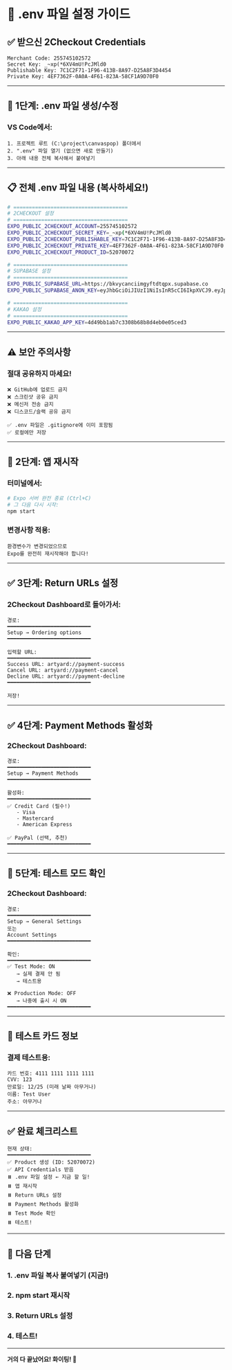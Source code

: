 # 🔐 .env 파일 설정 가이드

## ✅ **받으신 2Checkout Credentials**

```
Merchant Code: 255745102572
Secret Key: _~xp(*6XV4mU!PcJMld0
Publishable Key: 7C1C2F71-1F96-413B-8A97-D25A8F3D4454
Private Key: 4EF7362F-0A0A-4F61-823A-58CF1A9D70F0
```

---

## 📝 **1단계: .env 파일 생성/수정**

### VS Code에서:
```
1. 프로젝트 루트 (C:\project\canvaspop) 폴더에서
2. ".env" 파일 열기 (없으면 새로 만들기)
3. 아래 내용 전체 복사해서 붙여넣기
```

---

## 📋 **전체 .env 파일 내용 (복사하세요!)**

```bash
# =====================================
# 2CHECKOUT 설정
# =====================================
EXPO_PUBLIC_2CHECKOUT_ACCOUNT=255745102572
EXPO_PUBLIC_2CHECKOUT_SECRET_KEY=_~xp(*6XV4mU!PcJMld0
EXPO_PUBLIC_2CHECKOUT_PUBLISHABLE_KEY=7C1C2F71-1F96-413B-8A97-D25A8F3D4454
EXPO_PUBLIC_2CHECKOUT_PRIVATE_KEY=4EF7362F-0A0A-4F61-823A-58CF1A9D70F0
EXPO_PUBLIC_2CHECKOUT_PRODUCT_ID=52070072

# =====================================
# SUPABASE 설정
# =====================================
EXPO_PUBLIC_SUPABASE_URL=https://bkvycanciimgyftdtqpx.supabase.co
EXPO_PUBLIC_SUPABASE_ANON_KEY=eyJhbGciOiJIUzI1NiIsInR5cCI6IkpXVCJ9.eyJpc3MiOiJzdXBhYmFzZSIsInJlZiI6ImJrdnljYW5jaWltZ3lmdGR0cXB4Iiwicm9sZSI6ImFub24iLCJpYXQiOjE3MzQ1MjcxMjUsImV4cCI6MjA1MDEwMzEyNX0.OXlpgEqVUo-1L0khEZE3-uy0d3K5KmJi55FlNVGTWis

# =====================================
# KAKAO 설정
# =====================================
EXPO_PUBLIC_KAKAO_APP_KEY=4d49bb1ab7c3308b68b8d4eb0e05ced3
```

---

## ⚠️ **보안 주의사항**

### **절대 공유하지 마세요!**
```
❌ GitHub에 업로드 금지
❌ 스크린샷 공유 금지
❌ 메신저 전송 금지
❌ 디스코드/슬랙 공유 금지

✅ .env 파일은 .gitignore에 이미 포함됨
✅ 로컬에만 저장
```

---

## 🚀 **2단계: 앱 재시작**

### 터미널에서:
```bash
# Expo 서버 완전 종료 (Ctrl+C)
# 그 다음 다시 시작:
npm start
```

### 변경사항 적용:
```
환경변수가 변경되었으므로
Expo를 완전히 재시작해야 합니다!
```

---

## ✅ **3단계: Return URLs 설정**

### 2Checkout Dashboard로 돌아가서:

```
경로:
━━━━━━━━━━━━━━━━━━━━━━━━━━━
Setup → Ordering options
━━━━━━━━━━━━━━━━━━━━━━━━━━━

입력할 URL:
━━━━━━━━━━━━━━━━━━━━━━━━━━━
Success URL: artyard://payment-success
Cancel URL: artyard://payment-cancel
Decline URL: artyard://payment-decline
━━━━━━━━━━━━━━━━━━━━━━━━━━━

저장!
```

---

## ✅ **4단계: Payment Methods 활성화**

### 2Checkout Dashboard:

```
경로:
━━━━━━━━━━━━━━━━━━━━━━━━━━━
Setup → Payment Methods
━━━━━━━━━━━━━━━━━━━━━━━━━━━

활성화:
━━━━━━━━━━━━━━━━━━━━━━━━━━━
✅ Credit Card (필수!)
   - Visa
   - Mastercard
   - American Express

✅ PayPal (선택, 추천)
━━━━━━━━━━━━━━━━━━━━━━━━━━━
```

---

## 🧪 **5단계: 테스트 모드 확인**

### 2Checkout Dashboard:

```
경로:
━━━━━━━━━━━━━━━━━━━━━━━━━━━
Setup → General Settings
또는
Account Settings
━━━━━━━━━━━━━━━━━━━━━━━━━━━

확인:
━━━━━━━━━━━━━━━━━━━━━━━━━━━
✅ Test Mode: ON
   → 실제 결제 안 됨
   → 테스트용

❌ Production Mode: OFF
   → 나중에 출시 시 ON
━━━━━━━━━━━━━━━━━━━━━━━━━━━
```

---

## 🎯 **테스트 카드 정보**

### 결제 테스트용:

```
카드 번호: 4111 1111 1111 1111
CVV: 123
만료일: 12/25 (미래 날짜 아무거나)
이름: Test User
주소: 아무거나
```

---

## ✅ **완료 체크리스트**

```
현재 상태:
━━━━━━━━━━━━━━━━━━━━━━━━━━━
✅ Product 생성 (ID: 52070072)
✅ API Credentials 받음
⏸️ .env 파일 설정 ← 지금 할 일!
⏸️ 앱 재시작
⏸️ Return URLs 설정
⏸️ Payment Methods 활성화
⏸️ Test Mode 확인
⏸️ 테스트!
```

---

## 🚀 **다음 단계**

### 1. .env 파일 복사 붙여넣기 (지금!)
### 2. npm start 재시작
### 3. Return URLs 설정
### 4. 테스트!

---

**거의 다 끝났어요! 화이팅! 🎉**

